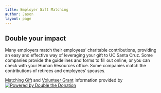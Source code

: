 ```yaml
---
title: Employer Gift Matching
author: Jason
layout: page
---
```


## Double your impact

Many employers match their employees’ charitable contributions, providing an easy and effective way of leveraging your gift to UC Santa Cruz. Some companies provide the guidelines and forms to fill out online, or you can check with your Human Resources office. Some companies match the contributions of retirees and employees’ spouses.

 <div id="dd-container"><a href="https://doublethedonation.com/matching-grant-resources/matching-gift-basics/">Matching Gift</a> and <a href="https://doublethedonation.com/matching-grant-resources/volunteer-grant-basics/">Volunteer Grant</a> information provided by <br><a href="https://doublethedonation.com"><img alt="Powered by Double the Donation" src="https://doublethedonation.com/api/img/powered-by.png" /></a></div>
